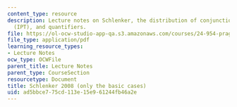 ```yaml
---
content_type: resource
description: Lecture notes on Schlenker, the distribution of conjunctions, incremental-presupposition-transparency
  (IPT), and quantifiers.
file: https://ol-ocw-studio-app-qa.s3.amazonaws.com/courses/24-954-pragmatics-in-linguistic-theory-spring-2010/ad5bbce775cd113e15e961244fb46a2e_MIT24_954S10_lec07.pdf
file_type: application/pdf
learning_resource_types:
- Lecture Notes
ocw_type: OCWFile
parent_title: Lecture Notes
parent_type: CourseSection
resourcetype: Document
title: Schlenker 2008 (only the basic cases)
uid: ad5bbce7-75cd-113e-15e9-61244fb46a2e
---
```

